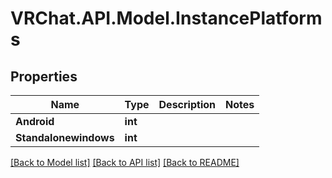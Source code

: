 # VRChat.API.Model.InstancePlatforms

## Properties

Name | Type | Description | Notes
------------ | ------------- | ------------- | -------------
**Android** | **int** |  | 
**Standalonewindows** | **int** |  | 

[[Back to Model list]](../README.md#documentation-for-models) [[Back to API list]](../README.md#documentation-for-api-endpoints) [[Back to README]](../README.md)

